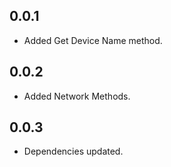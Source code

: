 ## 0.0.1

* Added Get Device Name method.


## 0.0.2

* Added Network Methods.

## 0.0.3

* Dependencies updated.
